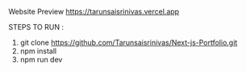 Website Preview
https://tarunsaisrinivas.vercel.app

STEPS TO RUN :
1. git clone https://github.com/Tarunsaisrinivas/Next-js-Portfolio.git
2. npm install
3. npm run dev
